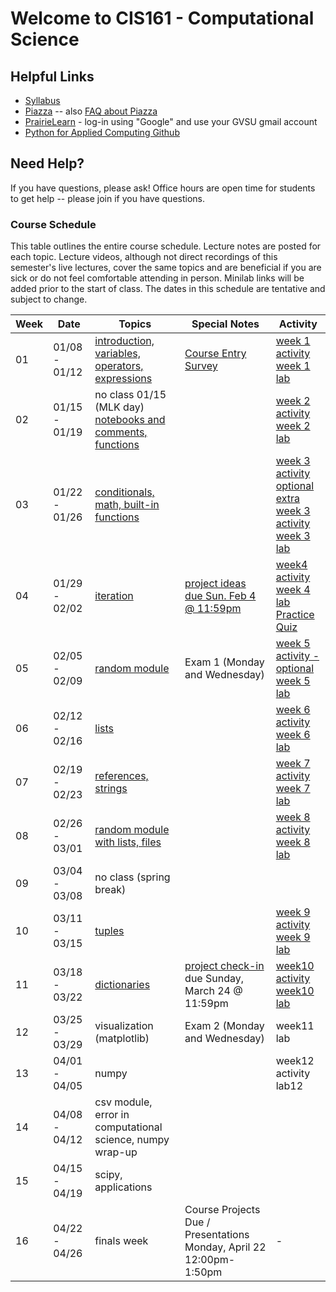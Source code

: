 # Welcome to CIS161 - Computational Science

## Helpful Links
* [Syllabus](syllabus.md)
* [Piazza](https://www.piazza.com/gvsu/winter2024/cis161/home) -- also [FAQ about Piazza](piazza-faq.md)
* [PrairieLearn](https://us.prairielearn.com/pl/course_instance/147662) - log-in
  using "Google" and use your GVSU gmail account
* [Python for Applied Computing Github](https://github.com/eecarrier/python-for-applied-computing)

## Need Help?
If you have questions, please ask!  Office hours are open time for students
to get help -- please join if you have questions.


### Course Schedule
This table outlines the entire course schedule.  Lecture notes are
posted for each topic.  Lecture videos, although not direct recordings
of this semester's live lectures, cover the same topics and are beneficial
if you are sick or do not feel comfortable attending in person.
Minilab links will be added prior to the start of class.  The dates in this
schedule are tentative and subject to change.

| Week | Date          | Topics | Special Notes | Activity |
| ---- | ------------- | ------ | --------- | ------- |
|  01  | 01/08 - 01/12 | [introduction, variables, operators, expressions](https://us.prairielearn.com/pl/course_instance/147662/assessment/2388458) |  [Course Entry Survey](https://forms.gle/dgpgdkDonQvKWsEJA) | [week 1 activity](https://us.prairielearn.com/pl/course_instance/147662/assessment/2388457) <br> [week 1 lab](https://us.prairielearn.com/pl/course_instance/147662) |
|  02  | 01/15 - 01/19 | no class 01/15 (MLK day) <br> [notebooks and comments, functions](https://us.prairielearn.com/pl/course_instance/147662/assessment/2389175) |  | [week 2 activity](https://us.prairielearn.com/pl/course_instance/147662/assessment/2389174) <br> [week 2 lab](https://us.prairielearn.com/pl/course_instance/147662/assessment/2391428) |
|  03  | 01/22 - 01/26 | [conditionals, math, built-in functions](https://us.prairielearn.com/pl/course_instance/147662/assessment/2391462) | | [week 3 activity](https://us.prairielearn.com/pl/course_instance/147662/assessment/2391461) <br> [optional extra week 3 activity](https://us.prairielearn.com/pl/course_instance/147662/assessment/2391895) <br> [week 3 lab](https://us.prairielearn.com/pl/course_instance/147662/assessment/2392847) |
|  04  | 01/29 - 02/02 | [iteration](https://us.prairielearn.com/pl/course_instance/147662/assessment/2392749) | [project ideas due Sun. Feb 4 @ 11:59pm](https://us.prairielearn.com/pl/course_instance/147662/assessment/2393705) | [week4 activity](https://us.prairielearn.com/pl/course_instance/147662/assessment/2392748) <br> [week 4 lab](https://us.prairielearn.com/pl/course_instance/147662/assessment/2395356) <br> [Practice Quiz](https://us.prairielearn.com/pl/course_instance/147662/assessment/2395358) |
|  05  | 02/05 - 02/09 | [random module](https://us.prairielearn.com/pl/course_instance/147662/assessment/2395357) | Exam 1 (Monday and Wednesday) | [week 5 activity - optional](https://us.prairielearn.com/pl/course_instance/147662/assessment/2395355) <br> [week 5 lab](https://us.prairielearn.com/pl/course_instance/147662/assessment/2397566) |
|  06  | 02/12 - 02/16 | [lists](https://us.prairielearn.com/pl/course_instance/147662/assessment/2397568) | | [week 6 activity](https://us.prairielearn.com/pl/course_instance/147662/assessment/2397567) <br> [week 6 lab](https://us.prairielearn.com/pl/course_instance/147662/assessment/2399647) |
|  07  | 02/19 - 02/23 | [references, strings](https://us.prairielearn.com/pl/course_instance/147662/assessment/2399778) | | [week 7 activity](https://us.prairielearn.com/pl/course_instance/147662/assessment/2399777) <br> [week 7 lab](https://us.prairielearn.com/pl/course_instance/147662/assessment/2401959) |
|  08  | 02/26 - 03/01 | [random module with lists, files](https://us.prairielearn.com/pl/course_instance/147662/assessment/2401960) | | [week 8 activity](https://us.prairielearn.com/pl/course_instance/147662/assessment/2401958) <br> [week 8 lab](https://us.prairielearn.com/pl/course_instance/147662/assessment/2403840) |
|  09  | 03/04 - 03/08 | no class (spring break) | | |
|  10  | 03/11 - 03/15 | [tuples](https://us.prairielearn.com/pl/course_instance/147662/assessment/2403842) |  | [week 9 activity](https://us.prairielearn.com/pl/course_instance/147662/assessment/2403841) <br> [week 9 lab](https://us.prairielearn.com/pl/course_instance/147662/assessment/2406971) |
|  11  | 03/18 - 03/22 | [dictionaries](https://us.prairielearn.com/pl/course_instance/147662/assessment/2407038) | [project check-in](https://us.prairielearn.com/pl/course_instance/147662/assessment/2407040) due Sunday, March 24 @ 11:59pm  | [week10 activity](https://us.prairielearn.com/pl/course_instance/147662/assessment/2407037) <br> [week10 lab](https://us.prairielearn.com/pl/course_instance/147662/assessment/2407039) |
|  12  | 03/25 - 03/29 | visualization (matplotlib) | Exam 2 (Monday and Wednesday) | week11 lab |
|  13  | 04/01 - 04/05 | numpy |  | week12 activity <br> lab12 |
|  14  | 04/08 - 04/12 | csv module, error in computational science, numpy wrap-up | | |
|  15  | 04/15 - 04/19 | scipy, applications | | |
|  16  | 04/22 - 04/26 | finals week | Course Projects Due / Presentations Monday, April 22 12:00pm-1:50pm | - |
